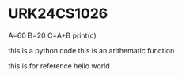 # URK24CS1026

A=60
B=20
C=A+B
print(c)

this is a python code
this is an arithematic function

this is for reference
hello world


